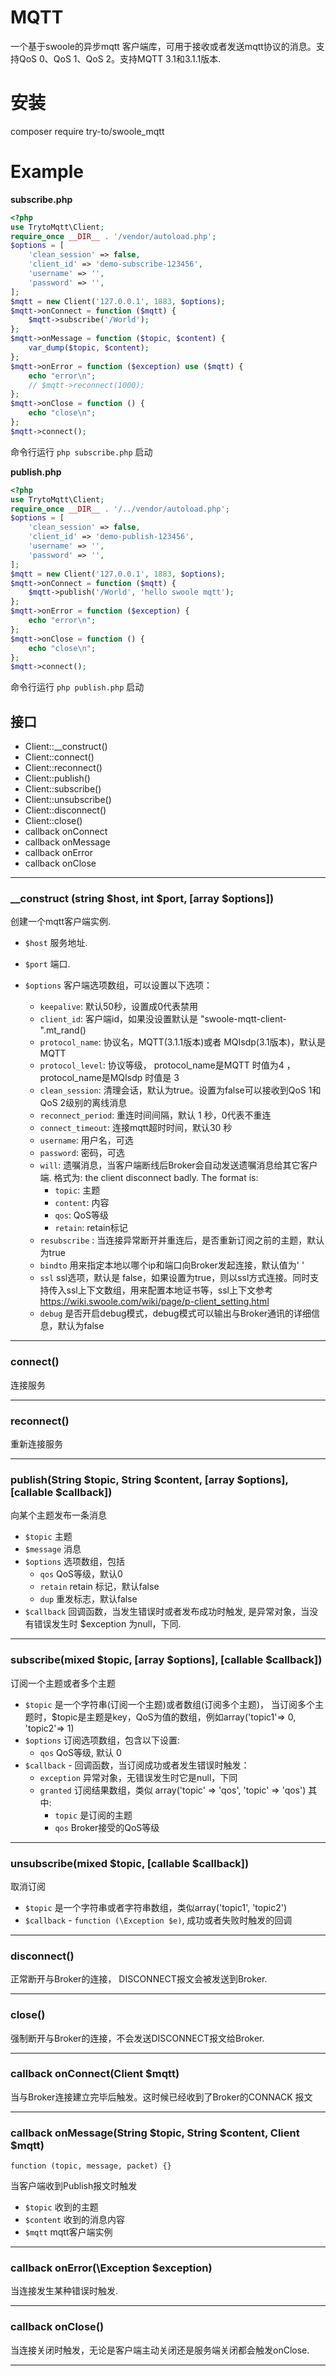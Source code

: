 # MQTT
一个基于swoole的异步mqtt 客户端库，可用于接收或者发送mqtt协议的消息。支持QoS 0、QoS 1、QoS 2。支持MQTT 3.1和3.1.1版本.

# 安装
composer require try-to/swoole_mqtt

# Example
**subscribe.php**
```php
<?php
use TrytoMqtt\Client;
require_once __DIR__ . '/vendor/autoload.php';
$options = [
    'clean_session' => false,
    'client_id' => 'demo-subscribe-123456',
    'username' => '',
    'password' => '',
];
$mqtt = new Client('127.0.0.1', 1883, $options);
$mqtt->onConnect = function ($mqtt) {
    $mqtt->subscribe('/World');
};
$mqtt->onMessage = function ($topic, $content) {
    var_dump($topic, $content);
};
$mqtt->onError = function ($exception) use ($mqtt) {
    echo "error\n";
    // $mqtt->reconnect(1000);
};
$mqtt->onClose = function () {
    echo "close\n";
};
$mqtt->connect();
```
命令行运行 ```php subscribe.php```  启动

**publish.php**
```php
<?php
use TrytoMqtt\Client;
require_once __DIR__ . '/../vendor/autoload.php';
$options = [
    'clean_session' => false,
    'client_id' => 'demo-publish-123456',
    'username' => '',
    'password' => '',
];
$mqtt = new Client('127.0.0.1', 1883, $options);
$mqtt->onConnect = function ($mqtt) {
    $mqtt->publish('/World', 'hello swoole mqtt');
};
$mqtt->onError = function ($exception) {
    echo "error\n";
};
$mqtt->onClose = function () {
    echo "close\n";
};
$mqtt->connect();
```

命令行运行 ```php publish.php``` 启动

## 接口

  * Client::__construct()
  * Client::connect()
  * Client::reconnect()
  * Client::publish()
  * Client::subscribe()
  * Client::unsubscribe()
  * Client::disconnect()
  * Client::close()
  * callback onConnect
  * callback onMessage
  * callback onError
  * callback onClose

-------------------------------------------------------

### __construct (string $host, int $port, [array $options])

创建一个mqtt客户端实例.

  * `$host` 服务地址. 
  * `$port` 端口.

  * `$options` 客户端选项数组，可以设置以下选项：
    * `keepalive`: 默认50秒，设置成0代表禁用
    * `client_id`: 客户端id，如果没设置默认是 "swoole-mqtt-client-".mt_rand()
    * `protocol_name`: 协议名，MQTT(3.1.1版本)或者 MQIsdp(3.1版本)，默认是MQTT
    * `protocol_level`: 协议等级， protocol_name是MQTT 时值为4 ，protocol_name是MQIsdp 时值是 3
    * `clean_session`: 清理会话，默认为true。设置为false可以接收到QoS 1和QoS 2级别的离线消息
    * `reconnect_period`: 重连时间间隔，默认 1 秒，0代表不重连
    * `connect_timeout`: 连接mqtt超时时间，默认30 秒
    * `username`: 用户名，可选
    * `password`: 密码，可选
    * `will`: 遗嘱消息，当客户端断线后Broker会自动发送遗嘱消息给其它客户端. 格式为:
       the client disconnect badly. The format is:
      * `topic`: 主题
      * `content`: 内容
      * `qos`: QoS等级
      * `retain`: retain标记
    * `resubscribe` : 当连接异常断开并重连后，是否重新订阅之前的主题，默认为true
    * `bindto` 用来指定本地以哪个ip和端口向Broker发起连接，默认值为' '
    * `ssl` ssl选项，默认是 false，如果设置为true，则以ssl方式连接。同时支持传入ssl上下文数组，用来配置本地证书等，ssl上下文参考 https://wiki.swoole.com/wiki/page/p-client_setting.html
    * `debug` 是否开启debug模式，debug模式可以输出与Broker通讯的详细信息，默认为false

-------------------------------------------------------

### connect()

连接服务

-------------------------------------------------------

### reconnect()

重新连接服务

-------------------------------------------------------

### publish(String $topic, String $content, [array $options], [callable $callback])

向某个主题发布一条消息

* `$topic` 主题
* `$message` 消息
* `$options` 选项数组，包括
  * `qos` QoS等级，默认0
  * `retain` retain 标记，默认false
  * `dup` 重发标志，默认false
* `$callback` 回调函数，当发生错误时或者发布成功时触发, 是异常对象，当没有错误发生时 $exception 为null，下同.
  
-------------------------------------------------------

### subscribe(mixed $topic, [array $options], [callable $callback])

订阅一个主题或者多个主题

* `$topic` 是一个字符串(订阅一个主题)或者数组(订阅多个主题)， 当订阅多个主题时，$topic是主题是key，QoS为值的数组，例如array('topic1'=> 0, 'topic2'=> 1)
* `$options` 订阅选项数组，包含以下设置:
  * `qos` QoS等级, 默认 0
* `$callback` -  回调函数，当订阅成功或者发生错误时触发：
  * `exception` 异常对象，无错误发生时它是null，下同
  * `granted` 订阅结果数组，类似 array('topic' => 'qos', 'topic' => 'qos') 其中:
    * `topic` 是订阅的主题
    * `qos` Broker接受的QoS等级

-------------------------------------------------------

### unsubscribe(mixed $topic, [callable $callback])

取消订阅

* `$topic` 是一个字符串或者字符串数组，类似array('topic1', 'topic2')
* `$callback` - `function (\Exception $e)`, 成功或者失败时触发的回调

-------------------------------------------------------

### disconnect()

正常断开与Broker的连接， DISCONNECT报文会被发送到Broker.

-------------------------------------------------------

### close()

强制断开与Broker的连接，不会发送DISCONNECT报文给Broker.

-------------------------------------------------------

### callback onConnect(Client $mqtt)
当与Broker连接建立完毕后触发。这时候已经收到了Broker的CONNACK 报文

-------------------------------------------------------

### callback onMessage(String $topic, String $content, Client $mqtt)
`function (topic, message, packet) {}`

当客户端收到Publish报文时触发
* `$topic`  收到的主题
* `$content` 收到的消息内容
* `$mqtt` mqtt客户端实例

-------------------------------------------------------

### callback onError(\Exception $exception)
当连接发生某种错误时触发.

-------------------------------------------------------

### callback onClose()
当连接关闭时触发，无论是客户端主动关闭还是服务端关闭都会触发onClose.

-------------------------------------------------------
